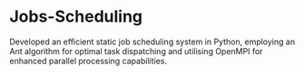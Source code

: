 # Jobs-Scheduling
Developed an efficient static job scheduling system in Python, employing an Ant algorithm for optimal task dispatching and utilising OpenMPI for enhanced parallel processing capabilities.
